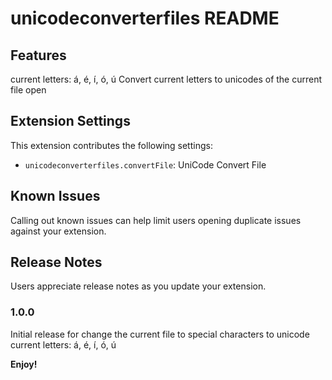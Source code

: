 # unicodeconverterfiles README

## Features

current letters: á, é, í, ó, ú
Convert current letters to unicodes of the current file open

## Extension Settings

This extension contributes the following settings:

* `unicodeconverterfiles.convertFile`: UniCode Convert File

## Known Issues

Calling out known issues can help limit users opening duplicate issues against your extension.

## Release Notes

Users appreciate release notes as you update your extension.

### 1.0.0

Initial release for change the current file to special characters to unicode
current letters: á, é, í, ó, ú

**Enjoy!**
